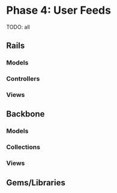 # Phase 4: User Feeds
TODO: all
## Rails
### Models

### Controllers

### Views

## Backbone
### Models

### Collections

### Views

## Gems/Libraries
